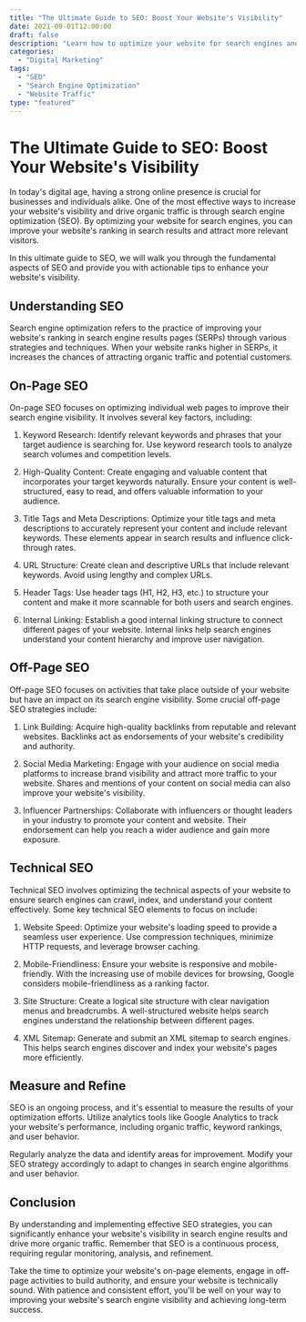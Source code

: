 ```yaml
---
title: "The Ultimate Guide to SEO: Boost Your Website's Visibility"
date: 2021-09-01T12:00:00
draft: false
description: "Learn how to optimize your website for search engines and increase your organic traffic with this comprehensive guide on SEO."
categories:
  - "Digital Marketing"
tags:
  - "SEO"
  - "Search Engine Optimization"
  - "Website Traffic"
type: "featured"
---
```


# The Ultimate Guide to SEO: Boost Your Website's Visibility

In today's digital age, having a strong online presence is crucial for businesses and individuals alike. One of the most effective ways to increase your website's visibility and drive organic traffic is through search engine optimization (SEO). By optimizing your website for search engines, you can improve your website's ranking in search results and attract more relevant visitors.

In this ultimate guide to SEO, we will walk you through the fundamental aspects of SEO and provide you with actionable tips to enhance your website's visibility.

## Understanding SEO

Search engine optimization refers to the practice of improving your website's ranking in search engine results pages (SERPs) through various strategies and techniques. When your website ranks higher in SERPs, it increases the chances of attracting organic traffic and potential customers.

## On-Page SEO

On-page SEO focuses on optimizing individual web pages to improve their search engine visibility. It involves several key factors, including:

1. Keyword Research: Identify relevant keywords and phrases that your target audience is searching for. Use keyword research tools to analyze search volumes and competition levels.

2. High-Quality Content: Create engaging and valuable content that incorporates your target keywords naturally. Ensure your content is well-structured, easy to read, and offers valuable information to your audience.

3. Title Tags and Meta Descriptions: Optimize your title tags and meta descriptions to accurately represent your content and include relevant keywords. These elements appear in search results and influence click-through rates.

4. URL Structure: Create clean and descriptive URLs that include relevant keywords. Avoid using lengthy and complex URLs.

5. Header Tags: Use header tags (H1, H2, H3, etc.) to structure your content and make it more scannable for both users and search engines.

6. Internal Linking: Establish a good internal linking structure to connect different pages of your website. Internal links help search engines understand your content hierarchy and improve user navigation.

## Off-Page SEO

Off-page SEO focuses on activities that take place outside of your website but have an impact on its search engine visibility. Some crucial off-page SEO strategies include:

1. Link Building: Acquire high-quality backlinks from reputable and relevant websites. Backlinks act as endorsements of your website's credibility and authority.

2. Social Media Marketing: Engage with your audience on social media platforms to increase brand visibility and attract more traffic to your website. Shares and mentions of your content on social media can also improve your website's visibility.

3. Influencer Partnerships: Collaborate with influencers or thought leaders in your industry to promote your content and website. Their endorsement can help you reach a wider audience and gain more exposure.

## Technical SEO

Technical SEO involves optimizing the technical aspects of your website to ensure search engines can crawl, index, and understand your content effectively. Some key technical SEO elements to focus on include:

1. Website Speed: Optimize your website's loading speed to provide a seamless user experience. Use compression techniques, minimize HTTP requests, and leverage browser caching.

2. Mobile-Friendliness: Ensure your website is responsive and mobile-friendly. With the increasing use of mobile devices for browsing, Google considers mobile-friendliness as a ranking factor.

3. Site Structure: Create a logical site structure with clear navigation menus and breadcrumbs. A well-structured website helps search engines understand the relationship between different pages.

4. XML Sitemap: Generate and submit an XML sitemap to search engines. This helps search engines discover and index your website's pages more efficiently.

## Measure and Refine

SEO is an ongoing process, and it's essential to measure the results of your optimization efforts. Utilize analytics tools like Google Analytics to track your website's performance, including organic traffic, keyword rankings, and user behavior.

Regularly analyze the data and identify areas for improvement. Modify your SEO strategy accordingly to adapt to changes in search engine algorithms and user behavior.

## Conclusion

By understanding and implementing effective SEO strategies, you can significantly enhance your website's visibility in search engine results and drive more organic traffic. Remember that SEO is a continuous process, requiring regular monitoring, analysis, and refinement.

Take the time to optimize your website's on-page elements, engage in off-page activities to build authority, and ensure your website is technically sound. With patience and consistent effort, you'll be well on your way to improving your website's search engine visibility and achieving long-term success.
